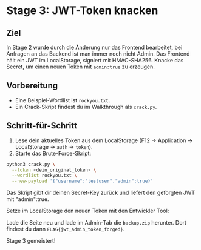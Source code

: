 # Stage 3: JWT-Token knacken

## Ziel
In Stage 2 wurde durch die Änderung nur das Frontend bearbeitet, bei Anfragen an das Backend ist man immer noch nicht Admin.
Das Frontend hält ein JWT im LocalStorage, signiert mit HMAC-SHA256. Knacke das Secret, um einen neuen Token mit `admin:true` zu erzeugen.

## Vorbereitung
- Eine Beispiel-Wordlist ist `rockyou.txt`.
- Ein Crack-Skript findest du im Walkthrough als `crack.py`.

## Schritt-für-Schritt

1. Lese dein aktuelles Token aus dem LocalStorage (F12 → Application → LocalStorage → `auth` → `token`).
2. Starte das Brute-Force-Skript:
 ```bash
 python3 crack.py \
   --token <dein_original_token> \
   --wordlist rockyou.txt \
   --new-payload '{"username":"testuser","admin":true}'
```
Das Skript gibt dir deinen Secret-Key zurück und liefert den geforgten JWT mit "admin":true.

Setze im LocalStorage den neuen Token mit den Entwickler Tool:

Lade die Seite neu und lade im Admin-Tab die `backup.zip` herunter. Dort findest du dann `FLAG{jwt_admin_token_forged}`.

Stage 3 gemeistert!